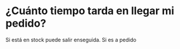 # ¿Cuánto tiempo tarda en llegar mi pedido?

Si está en stock puede salir enseguida. Si es a pedido

